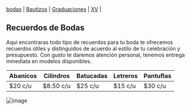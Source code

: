 [bodas](./bodas.md) | [Bautizos](./bautizos.md) | [Graduaciones](./graduaciones.md) | [XV](./xv.md) | 

## Recuerdos de Bodas
Aqui encontraras todo tipo de recuerdos para tu boda te ofrecemos recuerdos útiles y distinguidos de acuerdo al estilo de tu celebración y presupuesto. Con gusto te daremos atención personal, tenemos entrega inmediata en modelos disponibles.

| Abanicos | Cilindros | Batucadas | Letreros | Pantuflas | 
| --- | --- | --- | --- | --- | 
| $20 c/u | $8.50 c/u | $25 c/u | $15 c/u | $30 c/u |

 ![image](https://user-images.githubusercontent.com/100456385/158883363-1d2cf040-a890-4c85-98f9-6c91f5e85321.png)

